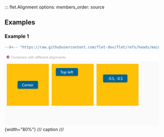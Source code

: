 ::: flet.Alignment
    options:
        members_order: source

## Examples

### Example 1

```python
--8<-- "https://raw.githubusercontent.com/flet-dev/flet/refs/heads/main/sdk/python/examples/controls/types/alignment/container.py"
```

![container](https://raw.githubusercontent.com/flet-dev/flet/main/sdk/python/examples/controls/types/alignment/media/container.png){width="80%"}
/// caption
///
